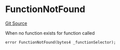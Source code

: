 # FunctionNotFound
[Git Source](https://github.com/thrackle-io/tron/blob/4e6a814efa6ccf934f63826b54087808a311218d/src/client/token/handler/diamond/HandlerDiamond.sol)

When no function exists for function called


```solidity
error FunctionNotFound(bytes4 _functionSelector);
```

